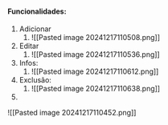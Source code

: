 #### Funcionalidades:

1. Adicionar
	1. ![[Pasted image 20241217110508.png]]
2. Editar
	1. ![[Pasted image 20241217110536.png]]
3. Infos:
	1. ![[Pasted image 20241217110612.png]]
4. Exclusão:
	1. ![[Pasted image 20241217110638.png]]
5. 



![[Pasted image 20241217110452.png]]